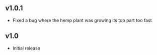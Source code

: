 ## v1.0.1
+ Fixed a bug where the hemp plant was growing its top part too fast

## v1.0
+ Initial release